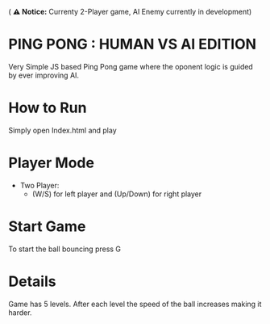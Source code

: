 ( **⚠️ Notice:**  Currenty 2-Player game, AI Enemy currently in development)

# PING PONG : HUMAN VS AI EDITION

Very Simple JS based Ping Pong game where the oponent logic is guided by ever improving AI.

# How to Run

Simply open Index.html and play

# Player Mode

- Two Player:
  - (W/S) for left player and (Up/Down) for right player

# Start Game

To start the ball bouncing press G

# Details

Game has 5 levels. After each level the speed of the ball increases making it harder.
